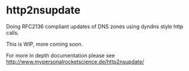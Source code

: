 # http2nsupdate
Doing RFC2136 compliant updates of DNS zones using dyndns style http calls.

This is WIP, more coming soon.

For more in depth documentation please see <http://www.mypersonalrocketscience.de/http2nsupdate/>


